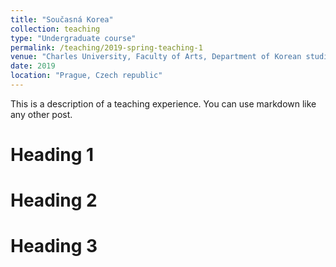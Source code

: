 ```yaml
---
title: "Současná Korea"
collection: teaching
type: "Undergraduate course"
permalink: /teaching/2019-spring-teaching-1
venue: "Charles University, Faculty of Arts, Department of Korean studies"
date: 2019
location: "Prague, Czech republic"
---
```


This is a description of a teaching experience. You can use markdown like any other post.

Heading 1
======

Heading 2
======

Heading 3
======
